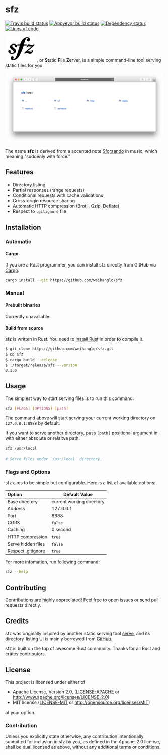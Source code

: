 # sfz

[![Travis build status](https://travis-ci.org/weihanglo/sfz.svg?branch=master)](https://travis-ci.org/weihanglo/sfz) [![Appveyor build status](https://ci.appveyor.com/api/projects/status/github/weihanglo/sfz?svg=true)](https://ci.appveyor.com/project/weihanglo/sfz) [![Dependency status](https://deps.rs/repo/github/weihanglo/sfz/status.svg)](https://deps.rs/repo/github/weihanglo/sfz) [![Lines of code](https://tokei.rs/b1/github/weihanglo/sfz?category=code)](https://github.com/weihanglo/sfz)

[![sfz](sfz.svg)][sfz], or **S**tatic **F**ile **Z**erver, is a simple command-line tool serving static files for you.

![cover](cover.png)

The name **sfz** is derived from a accented note [Sforzando][sforzando] in music, which meaning “suddenly with force.”

[sfz]: https://github.com/weihanglo/sfz
[sforzando]: https://en.wikipedia.org/wiki/Dynamics_(music)#Sudden_changes_and_accented_notes

## Features

- Directory listing
- Partial responses (range requests)
- Conditional requests with cache validations
- Cross-origin resource sharing
- Automatic HTTP compression (Brotli, Gzip, Deflate)
- Respect to `.gitignore` file

## Installation

### Automatic

#### Cargo

If you are a Rust programmer, you can install sfz directly from GitHub via [Cargo][cargo].

```bash
cargo install --git https://github.com/weihanglo/sfz
```

[cargo]: https://doc.rust-lang.org/cargo/

### Manual

#### Prebuilt binaries

Currently unavailable.

#### Build from source

sfz is written in Rust. You need to [install Rust][install-rust] in order to compile it.

```bash
$ git clone https://github.com/weihanglo/sfz.git
$ cd sfz
$ cargo build --release
$ ./target/release/sfz --version
0.1.0
```

[install-rust]: https://www.rust-lang.org/install.html

## Usage

The simplest way to start serving files is to run this command:

```bash
sfz [FLAGS] [OPTIONS] [path]
```

The command above will start serving your current working directory on `127.0.0.1:8888` by default.

If you want to serve another directory, pass `[path]` positional argument in with either absolute or relaitve path.

```bash
sfz /usr/local

# Serve files under `/usr/local` directory.
```

### Flags and Options

sfz aims to be simple but configurable. Here is a list of available options:

| Option             | Default Value             |
| :----------------- | ------------------------- |
| Base directory     | current working directory |
| Address            | 127.0.0.1                 |
| Port               | 8888                      |
| CORS               | `false`                   |
| Caching            | 0 second                  |
| HTTP compression   | `true`                    |
| Serve hidden files | `false`                   |
| Respect .gitignore | `true`                    |

For more infomation, run following command:

```bash
sfz --help
```

## Contributing

Contributions are highly appreciated! Feel free to open issues or send pull requests directly.

## Credits

sfz was originally inspired by another static serving tool [serve][serve], and its directory-listing UI is mainly borrowed from [GitHub][github].

sfz is built on the top of awesome Rust community. Thanks for all Rust and crates contributors.

[serve]: https://github.com/zeit/serve
[github]: https://github.com/

## License

This project is licensed under either of

- Apache License, Version 2.0, ([LICENSE-APACHE](LICENSE-APACHE) or http://www.apache.org/licenses/LICENSE-2.0)
- MIT license ([LICENSE-MIT](LICENSE-MIT) or http://opensource.org/licenses/MIT)

at your option.

### Contribution

Unless you explicitly state otherwise, any contribution intentionally submitted for inclusion in sfz by you, as defined in the Apache-2.0 license, shall be dual licensed as above, without any additional terms or conditions.
